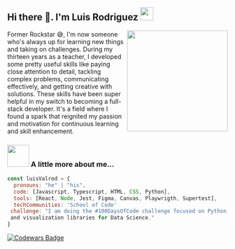 <h2> Hi there 👋. I'm Luis Rodriguez <img src="https://media.giphy.com/media/WUlplcMpOCEmTGBtBW/giphy.gif" width="30"></h2>
<img align='right' src="https://farm3.static.flickr.com/2515/3911058195_c806128b89_m.jpg" width="230">
<p>Former Rockstar 😅, I'm now someone who's always up for learning new things and taking on challenges. During my thirteen years as a teacher, I developed some pretty useful skills like paying close attention to detail, tackling complex problems, communicating effectively, and getting creative with solutions. These skills have been super helpful in my switch to becoming a full-stack developer. It's a field where I found a spark that reignited my passion and motivation for continuous learning and skill enhancement. </p>

### <img src="https://media.giphy.com/media/a5viI92PAF89q/giphy.gif?cid=82a1493bbma3ld2unlldors0k83q40re7ssqu1pponr6fks5&ep=v1_gifs_trending&rid=giphy.gif&ct=g" width="50"> A little more about me...  
```javascript
const luisValrod = {
  pronouns: "he" | "his",
  code: [Javascript, Typescript, HTML, CSS, Python],
  tools: [React, Node, Jest, Figma, Canvas, Playwrigth, Supertest],
  techCommunities: 'School of Code'
 challenge: "I am doing the #100DaysOfCode challenge focused on Python, Numpy, Pandas,
 and visualization libraries for Data Science."
}
```
[![Codewars Badge](https://www.codewars.com/users/LuisValrod/badges/large)](https://www.codewars.com/users/LuisValrod)
<!--![Luis Rodriguez](https://farm3.static.flickr.com/2515/3911058195_c806128b89_m.jpg)
I am an enthusiastic and ambitious individual who thrives on learning and embracing new challenges. Over my thirteen-year tenure as a teacher, I honed valuable skills such as meticulous attention to detail, the ability to dissect complex problems, effective communication, and creative problem-solving. These skills have proven invaluable in my transition to a full-stack developer, a field where I discovered a spark that reignited my passion and motivation for continuous learning and skill enhancement.*!-->
<!--
**LuisValrod/LuisValrod** is a ✨ _special_ ✨ repository because its `README.md` (this file) appears on your GitHub profile.

Here are some ideas to get you started:

- 🔭 I’m currently working on ...
- 🌱 I’m currently learning ...
- 👯 I’m looking to collaborate on ...
- 🤔 I’m looking for help with ...
- 💬 Ask me about ...
- 📫 How to reach me: ...
- 😄 Pronouns: ...
- ⚡ Fun fact: ...
-->
